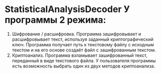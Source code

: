 # StatisticalAnalysisDecoder У программы 2 режима:
1. Шифрование / расшифровка. Программа зашифровывает и
расшифровывает текст, используя заданный криптографический ключ.
Программа получает путь к текстовому файлу с исходным текстом и на его
основе создаёт файл с зашифрованным текстом.
2. Криптоанализ. Программа взламывает зашифрованный текст, переданный
в виде текстового файла. У пользователя программы есть возможность
выбрать один из двух методов криптоанализа.
